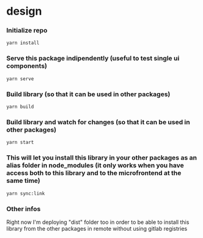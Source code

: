 # design

### Initialize repo
```
yarn install
```

### Serve this package indipendently (useful to test single ui components)
```
yarn serve
```

### Build library (so that it can be used in other packages)
```
yarn build
```

### Build library and watch for changes (so that it can be used in other packages)
```
yarn start
```

### This will let you install this library in your other packages as an alias folder in node_modules (it only works when you have access both to this library and to the microfrontend at the same time)
```
yarn sync:link
```

### Other infos
Right now I'm deploying "dist" folder too in order to be able to install this library from the other packages in remote without using gitlab registries